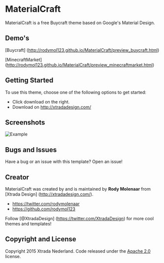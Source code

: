 # MaterialCraft

MaterialCraft is a free Buycraft theme based on Google's Material Design.

## Demo's

[Buycraft] (http://rodymol123.github.io/MaterialCraft/preview_buycraft.html)

[MinecraftMarket] (http://rodymol123.github.io/MaterialCraft/preview_minecraftmarket.html)

## Getting Started

To use this theme, choose one of the following options to get started:
* Click download on the right.
* Download on http://xtradadesign.com/

## Screenshots
![Example](https://xtrada.nl/dist/img/materialcraft.png)
## Bugs and Issues

Have a bug or an issue with this template? Open an issue!

## Creator

MaterialCraft was created by and is maintained by **Rody Molenaar** from [Xtrada Design] (http://xtradadesign.com/).

* https://twitter.com/rodymolenaar
* https://github.com/rodymol123

Follow [@XtradaDesign] (https://twitter.com/XtradaDesign) for more cool themes and templates!


## Copyright and License

Copyright 2015 Xtrada Nederland. Code released under the [Apache 2.0](http://www.apache.org/licenses/LICENSE-2.0) license.
